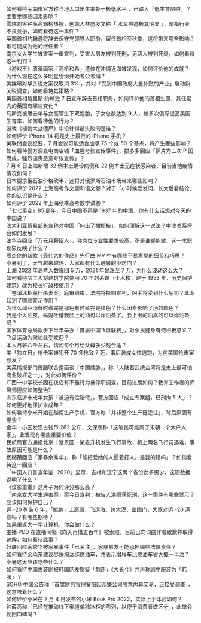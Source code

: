 如何看待芜湖市官方称当地人口出生率处于极低水平 ，已跌入「低生育陷阱」？主要受哪些因素影响？  
雪糕刺客钟薛高霸榜热搜，创始人林盛发文称「 水军痕迹极其明显 」，暗指行业不良竞争，如何看待这一事件？  
英国首相约翰逊将辞去保守党领导人职务，留任首相至秋季，这将带来哪些影响？谁可能成为他的继任者？  
南京女大学生被害案一审宣判，受害人男友被判死刑，另两人被判死缓，如何看待这一判罚？  
《游戏王》原漫画家「高桥和希」遗体在冲绳近海被发现，如何评价他的成就？  
为什么现在这么多明星纷纷开始考公考编？  
美媒曝对华关税方案仅取消 3% ，并对「受到中国政府大量补贴的产业」启动新关税调查，如何看待其策略？  
英国首相鲍里斯·约翰逊 7 日宣布辞去首相职务，如何评价他的首相生涯，其任期内的英国有哪些变化？  
马斯克被曝去年与女高管生下双胞胎，子女总数达到 9 人，曾多次倡导提高美国生育率，如何看待他的行为？  
游戏《植物大战僵尸》中设计得最失败的是谁？  
如何评价 iPhone 14 将是史上最贵的 iPhone 手机？  
美联储会议纪要，7 月会议可能适合加息 75 个或 50 个基点，将产生哪些影响？  
如何看待警方调查电商店铺「血腥夸张宣传事件」，拼多多回应「照片为二次 P 图而成，强烈谴责恶意夸张宣传」？  
7 月 6 日上海新增 32 例本土确诊病例和 22 例本土无症状感染者，目前当地疫情情况如何？  
日本要求俄石油价格砍半，这将对俄罗斯石油市场带来哪些影响？  
如何评价 2022 上海高考作文题和语文卷？对于「小时候爱发问，长大后看结论」你的认识是什么？  
如何评价 2022 年上海秋季高考数学试卷？  
「七七事变」85 周年，今日中国不再是 1937 年的中国，你有什么话想对今天的中国说？  
澳大利亚贸易部长宣称对中国「伸出了橄榄枝」，如何理解这一说法？中澳关系将会如何发展？  
法华寺回应「万元月薪招人」，称岗位专业性要求较高，不是谁都能做，这一求职现象反映了什么？  
周杰伦的新歌《最伟大的作品》先行曲 MV 中有哪些不易察觉的细节和巧思？  
小暑到了，天气越来越热，大家都有什么避暑的小窍门？  
上海 2022 年高考人数降回 5 万，2021 年曾涨至 7 万，为什么波动这么大？  
如何看待哈工大将建筑学院使用 70 年的系馆（土木楼，建于 1953 年，历史保护建筑）改为校长行政楼使用？  
「苍溪冰柜藏尸杀妻案」庭审结束，法院将择期宣判，凶手将受到什么惩罚？此案起到了哪些警示作用？  
为什么绿豆汤有时煮完是绿色有时煮完是红色？什么因素影响了汤的颜色？  
我是个大油皮，妈妈吐槽我脸上的油可以炸油条了。脸上出的油真的可以炸油条吗？  
国家体育总局拟于下半年举办「首届中国飞盘联赛」，对全民健身有何积极意义？飞盘运动为何如此受欢迎？  
本人月薪八千左右，请问每个月给父母多少钱合适？  
美「独立日」枪击案嫌犯开 70 多枪致 7 死，事后装成女性逃跑，为何美国枪击案频发？  
美英情报部门首脑联合露面谈「中国威胁」，称「大陆若武统台湾将是史上最可怕商业破坏之一」，对此如何评价？  
广西一中学校长因在夜店有不雅行为被停职调查，目前进展如何？教育工作者的师风师德应如何整治?  
山东临沂未成年女孩「被迫有偿陪侍」，警方回应「成立专案组，已刑拘 5 人」？如何更好地保护未成年？  
如何看待小米开始在越南生产手机，官方称「并非整个生产链迁往」，背后原因有哪些？  
金华一小区发现古钱币 282 公斤，文保所称「这笔钱可能属于宋朝一个大户人家」，此发现有哪些重要价值？  
民航局官方通报北京十渡景区一架直升机发生飞行事故，机上两名飞行员遇难，事故原因可能是什么？  
杨槠策回应「家暴余秀华」，称「能把爱她的人逼着打人，是我的错吗」？如何看待这一回应？  
「中国人口普查年鉴 -2020」显示，吉林和辽宁这两个省份女多男少，这项数据说明了什么？  
《谍影重重》这片子为何评分那么高？  
「南京女大学生遇害案」案今日宣判：被告人洪峤获死刑，这一案件有哪些警示？应该如何保护自己？  
运 -20 列装 6 年，「鲲鹏」上高原、飞远海、跨大漠、出国门，大家对运 -20 满意吗？有哪些期待？  
如果重返大一学计算机，你会做什么？  
主播 PDD 在直播间唱《向天再借五百年》被索赔，目前已向词曲作者致歉并取得谅解，如何看待此事？  
妇联回应余秀华被家暴事件「已关注」，家暴男友可能承担哪些法律责任？  
如何看待余承东建议尽快淘汰纯燃油车，并表示增程车比燃油车省大概一半油？  
小暑这天应该吃些什么？  
如何看待中国古装剧被韩国网友质疑「剽窃」《大长今》并声称剧中服装为「韩服」？  
SOHO 中国公告称「首席财务官倪葵阳因涉嫌公司股票内幕交易，正接受调查」，这意味着什么？  
如何评价小米在 7 月 4 日发布的小米 Book Pro 2022，实际上手体验如何？  
钟薛高称「已经在推动线下渠道单独冰柜的陈列，以便于消费者做区分」，此举会挽回口碑吗？  
